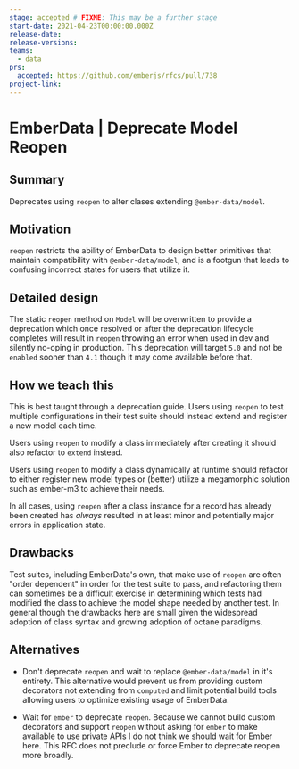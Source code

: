 ```yaml
---
stage: accepted # FIXME: This may be a further stage
start-date: 2021-04-23T00:00:00.000Z
release-date:
release-versions:
teams:
  - data
prs:
  accepted: https://github.com/emberjs/rfcs/pull/738
project-link:
---
```


# EmberData | Deprecate Model Reopen

## Summary

Deprecates using `reopen` to alter clases extending `@ember-data/model`.

## Motivation

`reopen` restricts the ability of EmberData to design better primitives that maintain
compatibility with `@ember-data/model`, and is a footgun that leads to confusing incorrect
states for users that utilize it.

## Detailed design

The static `reopen` method on `Model` will be overwritten to provide a deprecation which
once resolved or after the deprecation lifecycle completes will result in `reopen` throwing
an error when used in dev and silently no-oping in production. This deprecation will target
`5.0` and not be `enabled` sooner than `4.1` though it may come available before that.

## How we teach this

This is best taught through a deprecation guide. Users using `reopen` to test multiple
configurations in their test suite should instead extend and register a new model each time.

Users using `reopen` to modify a class immediately after creating it should also refactor
to `extend` instead.

Users using `reopen` to modify a class dynamically at runtime should refactor to either register
new model types or (better) utilize a megamorphic solution such as ember-m3 to achieve their needs.

In all cases, using `reopen` after a class instance for a record has already been created has *always*
resulted in at least minor and potentially major errors in application state.

## Drawbacks

Test suites, including EmberData's own, that make use of `reopen` are often "order dependent" in order
for the test suite to pass, and refactoring them can sometimes be a difficult exercise in determining
which tests had modified the class to achieve the model shape needed by another test. In general though
the drawbacks here are small given the widespread adoption of class syntax and growing adoption of octane
paradigms.

## Alternatives

- Don't deprecate `reopen` and wait to replace `@ember-data/model` in it's entirety. This alternative would prevent us from providing custom decorators not extending from `computed` and limit potential build tools allowing users to optimize existing usage of EmberData.

- Wait for `ember` to deprecate `reopen`. Because we cannot build custom decorators and support `reopen` without asking for `ember` to make available to use private APIs I do not think we should wait for Ember here. This RFC does not preclude or force Ember to deprecate reopen more broadly.
